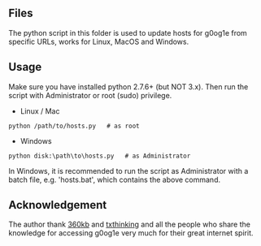 Files
------
The python script in this folder is used to update hosts for g0og1e from specific URLs, works for Linux, MacOS and Windows.

Usage
------
Make sure you have installed python 2.7.6+ (but NOT 3.x). Then run the script with Administrator or root (sudo) privilege.
* Linux / Mac  

```shell
python /path/to/hosts.py   # as root
```

* Windows 

```shell
python disk:\path\to\hosts.py   # as Administrator
```

In Windows, it is recommended to run the script as Administrator with a batch file, e.g. 'hosts.bat', which contains the above command.

Acknowledgement
------
The author thank [360kb](http://www.360kb.com/kb/2_122.html) and [txthinking](https://github.com/txthinking/google-hosts) and all the people who share the knowledge for accessing g0og1e very much for their great internet spirit.
